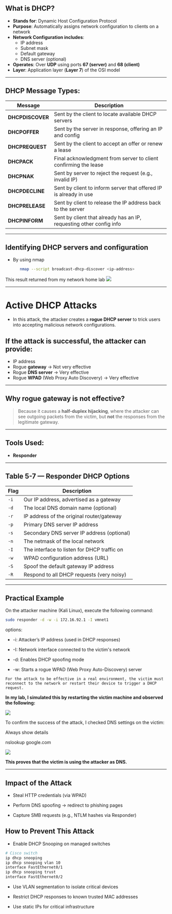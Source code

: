 
##  What is DHCP?

- **Stands for**: Dynamic Host Configuration Protocol  
- **Purpose**: Automatically assigns network configuration to clients on a network  
- **Network Configuration includes**:
  - IP address
  - Subnet mask
  - Default gateway
  - DNS server (optional)
- **Operates**: Over **UDP** using ports **67 (server)** and **68 (client)**
- **Layer**: Application layer (**Layer 7**) of the OSI model

---

##  DHCP Message Types:

| Message        | Description |
|----------------|-------------|
| **DHCPDISCOVER** | Sent by the client to locate available DHCP servers |
| **DHCPOFFER**    | Sent by the server in response, offering an IP and config |
| **DHCPREQUEST**  | Sent by the client to accept an offer or renew a lease |
| **DHCPACK**      | Final acknowledgment from server to client confirming the lease |
| **DHCPNAK**      | Sent by server to reject the request (e.g., invalid IP) |
| **DHCPDECLINE**  | Sent by client to inform server that offered IP is already in use |
| **DHCPRELEASE**  | Sent by client to release the IP address back to the server |
| **DHCPINFORM**   | Sent by client that already has an IP, requesting other config info |


---

## Identifying DHCP servers and configuration

- By using nmap 
   ```bash
      nmap --script broadcast-dhcp-discover <ip-address>
    ```
This result returned from my network home lab
![](images/p1.png)


---


#  Active DHCP Attacks

- In this attack, the attacker creates a **rogue DHCP server** to trick users into accepting malicious network configurations.

## If the attack is successful, the attacker can provide:
- IP address
- Rogue **gateway** →  Not very effective
- Rogue **DNS server** →  Very effective
- Rogue **WPAD** (Web Proxy Auto Discovery) → Very effective

---

##  Why rogue gateway is not effective?
> Because it causes a **half-duplex hijacking**, where the attacker can see outgoing packets from the victim, but **not** the responses from the legitimate gateway.

---

## Tools Used:
- **Responder**

---

## Table 5-7 — Responder DHCP Options

| Flag | Description |
|------|-------------|
| `-i` | Our IP address, advertised as a gateway |
| `-d` | The local DNS domain name (optional) |
| `-r` | IP address of the original router/gateway |
| `-p` | Primary DNS server IP address |
| `-s` | Secondary DNS server IP address (optional) |
| `-n` | The netmask of the local network |
| `-I` | The interface to listen for DHCP traffic on |
| `-w` | WPAD configuration address (URL) |
| `-S` | Spoof the default gateway IP address |
| `-R` | Respond to all DHCP requests (very noisy) |

---

##  Practical Example

On the attacker machine (Kali Linux), execute the following command:

```bash
sudo responder -d -w -i 172.16.92.1 -I vmnet1
```
options:

- -i: Attacker’s IP address (used in DHCP responses)

- -I: Network interface connected to the victim's network

-   -d: Enables DHCP spoofing mode

-    -w: Starts a rogue WPAD (Web Proxy Auto-Discovery) server

```For the attack to be effective in a real environment, the victim must reconnect to the network or restart their device to trigger a DHCP request.```

**In my lab, I simulated this by restarting the victim machine and observed the following:**

![](images/re1.png)

To confirm the success of the attack, I checked DNS settings on the victim:

Always show details

nslookup google.com

![](images/r2.png)

**This proves that the victim is using the attacker as DNS.**

---

## Impact of the Attack

- Steal HTTP credentials (via WPAD)

- Perform DNS spoofing → redirect to phishing pages

- Capture SMB requests (e.g., NTLM hashes via Responder)


## How to Prevent This Attack

- Enable DHCP Snooping on managed switches
 ```bash
# Cisco switch
ip dhcp snooping
ip dhcp snooping vlan 10
interface FastEthernet0/1
ip dhcp snooping trust
interface FastEthernet0/2
 ```
- Use VLAN segmentation to isolate critical devices

- Restrict DHCP responses to known trusted MAC addresses

- Use static IPs for critical infrastructure
    
